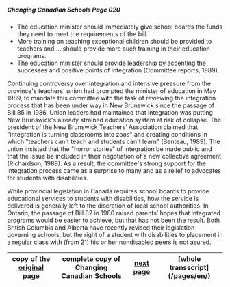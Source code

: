 ##### Changing Canadian Schools Page 020

### 
- The education minister should immediately give school boards the funds they need to meet the requirements of the bill.
- More training on teaching exceptional children should be provided to teachers and ... should provide more such training
in their education programs.
- The education minister should provide leadership by accenting the successes and positive points of integration (Committee
reports, 1989).

Continuing controversy over integration and intensive preasure from the province's teachers' union had prompted the minister of education in May 1989, to mandate this committee with the task of
reviewing the integration process that has been under way in New Brunswick since the passage of Bill 85 in 1986. Union leaders had maintained that integration was putting New Brunswick's already
strained education system at risk of collapse. The president of the New Brunswick Teachers’ Association claimed that "integration is turning classrooms into zoos" and creating conditions in which
"teachers can't teach and students can't learn" (Benteau, 1989).
The union insisted that the "horror stories" of integration be
made public and that the issue be included in their negotiation
of a new collective agreement (Richardson, 1989). As a result, the
committee's strong support for the integration process came as a
surprise to many and as a relief to advocates for students with
disabilities.  

While provincial legislation in Canada requires school boards to
provide educational services to students with disabilities, how
the service is delivered is generally left to the discretion of
local school authorities. In Ontario, the passage of Bill 82 in 1980
raised parents’ hopes that integrated programs would be easier to
achieve, but that has not been the result.
Both British Columbia and Alberta have recently revised their
legislation governing schools, but the right of a student
with disabilities to placement in a regular class with (from 21)
his or her nondisabled peers is not asured.

copy of the [original page](/copies-from-original/CCS020.png)|[complete copy](/copies-from-original/BestCopy_Changing_Canadian_Schools_Perspectives_on_Disability_and_Inclusion.pdf) of Changing Canadian Schools|[next page](Changing_Canadian_Schools-021) |[whole transscript] (/pages/en/)
---|---|---|---